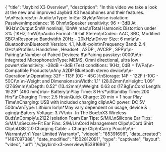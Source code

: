 {
    "title": "Jaybird X3 Overview",
    "description": "In this video we take a look at the new and improved Jaybird X3 headphones and their features. \n\nFeatures:\n- Audio:\nType: In-Ear Style\nNoise-isolation: Passive\nImpedance: 16 Ohm\nSpeaker sensitivity: 96 +-3dB At 1KHz\nOutput 5mW nominal, 10mW max\nTotal Harmonic Distortion under 3% (1KHz, 1mW)\nAudio Format: 16-bit Stereo\nCodec: AAC, SBC, Modified SBC\nResponse Bandwidth 20Hz - 20kHz\nDriver Size: 6 mm\n\n- Bluetooth:\nBluetooth Version: 4.1, Multi-point\nFrequency Band: 2.4 GHz\nProfiles: Handsfree , Headset , A2DP , AVCRP , SPP\n\n- Pairing:\nNumber of Paired Devices: 8\nPairing passkey: 0000\n\n- Integrated Microphone:\nType: MEMS, Omni directional, ultra low power\nSensitivity: -38dB +-3dB (Test conditions: 1KHz, 0dB = 1V\/Pa)\n- Compatible Products:\nAny A2DP Bluetooth stereo device\n\n- Operation:\nOperating: 32F - 113F (0C - 45C )\nStorage: 14F - 122F (-10C - 50C)\n \n-Weight and Dimensions:\nWidth: 1.1\" (28.02mm)\nHeight: 1.09\" (27.69mm)\nDepth: 0.52\" (13.42mm)\nWeight: 0.63 oz (17.9g)\nCord Length: 19.29\" (490 mm)\n\n- Battery:\nPlay Time: 8 Hrs*\nStandby Time: 200 Hrs*\nCharging Time: 2.5 Hrs\nQuick Charge: 20 min = 1 hour Play Time\nCharging: USB with included charging clip\nAC power: DC 5V 500mA\nType: Lithium Ion\n*May vary dependent on usage, device & aging\nBattery Voltage: 3.7V\n\n- In The Box:\nX3 Wireless Buds\nComply\u2122 Isolation Foam Ear Tips: S\/M\/L\nSilicone Ear Tips: S\/M\/L\nSecure-Fit Ear Fins: S\/M\/L\nCord Management Clips\nCord Shirt Clip\nUSB 2.0 Charging Cable + Charge Clip\nCarry Pouch\n\n- Warranty:\n1 Year Limited Warranty",
    "videoid": "85391696",
    "date_created": "1487097388",
    "date_modified": "1502812091",
    "type": "captivate",
    "layout": "video",
    "url": "\/v\/jaybird-x3-overview\/85391696"
}